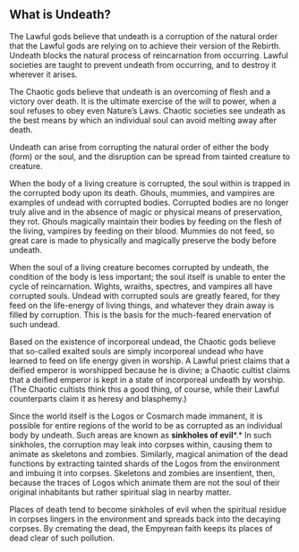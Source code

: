 ## What is Undeath?

The Lawful gods believe that undeath is a corruption of the natural order that the Lawful gods are relying on to achieve their version of the Rebirth. Undeath blocks the natural process of reincarnation from occurring. Lawful societies are taught to prevent undeath from occurring, and to destroy it wherever it arises.

The Chaotic gods believe that undeath is an overcoming of flesh and a victory over death. It is the ultimate exercise of the will to power, when a soul refuses to obey even Nature’s Laws. Chaotic societies see undeath as the best means by which an individual soul can avoid melting away after death.

Undeath can arise from corrupting the natural order of either the body (form) or the soul, and the disruption can be spread from tainted creature to creature.

When the body of a living creature is corrupted, the soul within is trapped in the corrupted body upon its death. Ghouls, mummies, and vampires are examples of undead with corrupted bodies. Corrupted bodies are no longer truly alive and in the absence of magic or physical means of preservation, they rot. Ghouls magically maintain their bodies by feeding on the flesh of the living, vampires by feeding on their blood. Mummies do not feed, so great care is made to physically and magically preserve the body before undeath.

When the soul of a living creature becomes corrupted by undeath, the condition of the body is less important; the soul itself is unable to enter the cycle of reincarnation. Wights, wraiths, spectres, and vampires all have corrupted souls. Undead with corrupted souls are greatly feared, for they feed on the life-energy of living things, and whatever they drain away is filled by corruption. This is the basis for the much-feared enervation of such undead.

Based on the existence of incorporeal undead, the Chaotic gods believe that so-called exalted souls are simply incorporeal undead who have learned to feed on life energy given in worship. A Lawful priest claims that a deified emperor is worshipped because he is divine; a Chaotic cultist claims that a deified emperor is kept in a state of incorporeal undeath by worship. (The Chaotic cultists think this a good thing, of course, while their Lawful counterparts claim it as heresy and blasphemy.)

Since the world itself is the Logos or Cosmarch made immanent, it is possible for entire regions of the world to be as corrupted as an individual body by undeath. Such areas are known as **sinkholes of evil***.* In such sinkholes, the corruption may leak into corpses within, causing them to animate as skeletons and zombies. Similarly, magical animation of the dead functions by extracting tainted shards of the Logos from the environment and imbuing it into corpses. Skeletons and zombies are insentient, then, because the traces of Logos which animate them are not the soul of their original inhabitants but rather spiritual slag in nearby matter.

Places of death tend to become sinkholes of evil when the spiritual residue in corpses lingers in the environment and spreads back into the decaying corpses. By cremating the dead, the Empyrean faith keeps its places of dead clear of such pollution.
